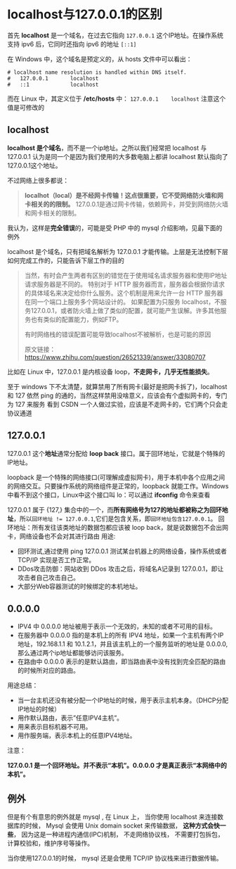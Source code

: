 # localhost与127.0.0.1的区别

首先 **localhost** 是一个域名，在过去它指向 `127.0.0.1` 这个IP地址。在操作系统支持 ipv6 后，它同时还指向 ipv6 的地址 `[::1]`

在 Windows 中，这个域名是预定义的，从 hosts 文件中可以看出：

```
# localhost name resolution is handled within DNS itself.
#	127.0.0.1       localhost
#	::1             localhost
```

而在 Linux 中，其定义位于 **/etc/hosts** 中：
`127.0.0.1    localhost`
注意这个值是可修改的

## localhost

**localhost 是个域名**，而不是一个ip地址。之所以我们经常把 localhost 与 127.0.0.1 认为是同一个是因为我们使用的大多数电脑上都讲 localhost 默认指向了127.0.0.1这个地址。 

不过网络上很多都说：

>   **localhot（local）是不经网卡传输！这点很重要，它不受网络防火墙和网卡相关的的限制。**
>   127.0.0.1是通过网卡传输，依赖网卡，并受到网络防火墙和网卡相关的限制。

我认为，这样是**完全错误**的，可能是受 PHP 中的 mysql 介绍影响，见最下面的 例外

localhost 是个域名，只有把域名解析为 127.0.0.1 才能传输。上层是无法控制下层如何完成工作的，只能告诉下层工作的目的

>   当然，有时会产生两者有区别的错觉在于使用域名请求服务器和使用IP地址请求服务器是不同的。
>   特别对于 HTTP 服务器而言，服务器会根据你请求的具体域名来决定给你什么服务。这个机制是用来允许一台 HTTP 服务器在同一个端口上服务多个网站设计的。
>   如果配置为只服务 localhost，不服务127.0.0.1，或者防火墙上做了类似的配置，就可能产生误解。许多其他服务也有类似的配置能力，例如FTP。
>
>   有时网络栈的错误配置可能导致localhost不被解析，也是可能的原因
>
>   原文链接：https://www.zhihu.com/question/26521339/answer/33080707

比如在 Linux 中，127.0.0.1 是内核设备 loop，**不走网卡，几乎无性能损失**。

至于 windows 下不太清楚，就算禁用了所有网卡(最好是把网卡拆了)，localhost 和 127 依然 ping 的通的，当然这样禁用没啥意义，应该会有个虚拟网卡的，专门为 127 来服务
看到 CSDN 一个人做过实验，应该是不走网卡的，它们两个只会走协议通道

## 127.0.0.1

127.0.0.1 这个**地址**通常分配给 **loop back** 接口。属于回环地址，它就是个特殊的IP地址。

loopback 是一个特殊的网络接口(可理解成虚拟网卡)，用于本机中各个应用之间的网络交互。只要操作系统的网络组件是正常的，loopback 就能工作。Windows 中看不到这个接口，Linux中这个接口叫 lo：可以通过 **ifconfig** 命令来查看

127.0.0.1 属于 {127,} 集合中的一个，而**所有网络号为127的地址都被称之为回环地址**，所以`回环地址 != 127.0.0.1`,它们是包含关系，即`回环地址包含127.0.0.1`。 
回环地址：所有发往该类地址的数据包都应该被 loop back，就是说数据包不会出网卡，网络设备也不会对其进行路由
用途: 

* 回环测试,通过使用 ping 127.0.0.1 测试某台机器上的网络设备，操作系统或者 TCP/IP 实现是否工作正常。 
* DDos攻击防御：网站收到 DDos 攻击之后，将域名A记录到 127.0.0.1，即让攻击者自己攻击自己。 
* 大部分Web容器测试的时候绑定的本机地址。

## 0.0.0.0

-   IPV4 中
    0.0.0.0 地址被用于表示一个无效的，未知的或者不可用的目标。 
-   在服务器中
    0.0.0.0 指的是本机上的所有 IPV4 地址，如果一个主机有两个IP地址，192.168.1.1 和 10.1.2.1，并且该主机上的一个服务监听的地址是 0.0.0.0,那么通过两个ip地址都能够访问该服务。 
-   在路由中
    0.0.0.0 表示的是默认路由，即当路由表中没有找到完全匹配的路由的时候所对应的路由。

用途总结：

-   当一台主机还没有被分配一个IP地址的时候，用于表示主机本身。（DHCP分配IP地址的时候）
-   用作默认路由，表示”任意IPV4主机”。
-   用来表示目标机器不可用。
-   用作服务端，表示本机上的任意IPV4地址。

注意：

**127.0.0.1 是一个回环地址。并不表示“本机”。0.0.0.0 才是真正表示“本网络中的本机”。** 

## 例外

但是有个有意思的例外就是 mysql , 在 Linux 上， 当你使用 localhost 来连接数据库的时候， Mysql 会使用 Unix domain socket 来传输数据， **这种方式会快一些**， 因为这是一种进程内通信(IPC)机制， 不走网络协议栈， 不需要打包拆包， 计算校验和，维护序号等操作。

当你使用127.0.0.1的时候， mysql 还是会使用 TCP/IP 协议栈来进行数据传输。